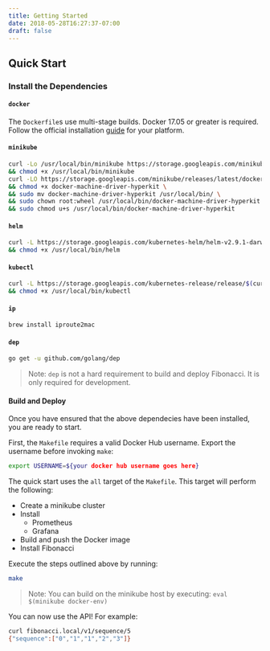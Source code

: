 ```yaml
---
title: Getting Started
date: 2018-05-28T16:27:37-07:00
draft: false
---
```


## Quick Start

### Install the Dependencies

#### `docker`

The `Dockerfile`s use multi-stage builds. Docker 17.05 or greater is required.
Follow the official installation [guide](https://docs.docker.com/install/) for your platform.

#### `minikube`

```bash
curl -Lo /usr/local/bin/minikube https://storage.googleapis.com/minikube/releases/latest/minikube-darwin-amd64 \
&& chmod +x /usr/local/bin/minikube
curl -LO https://storage.googleapis.com/minikube/releases/latest/docker-machine-driver-hyperkit \
&& chmod +x docker-machine-driver-hyperkit \
&& sudo mv docker-machine-driver-hyperkit /usr/local/bin/ \
&& sudo chown root:wheel /usr/local/bin/docker-machine-driver-hyperkit \
&& sudo chmod u+s /usr/local/bin/docker-machine-driver-hyperkit
```

#### `helm`

```bash
curl -L https://storage.googleapis.com/kubernetes-helm/helm-v2.9.1-darwin-amd64.tar.gz | tar -xz -C /usr/local/bin --strip-components=1 darwin-amd64/helm \
&& chmod +x /usr/local/bin/helm
```

#### `kubectl`

```bash
curl -L https://storage.googleapis.com/kubernetes-release/release/$(curl -s https://storage.googleapis.com/kubernetes-release/release/stable.txt)/bin/darwin/amd64/kubectl -C /usr/local/bin \
&& chmod +x /usr/local/bin/kubectl
```

#### `ip`

```bash
brew install iproute2mac
```

#### `dep`

```bash
go get -u github.com/golang/dep
```

> Note: `dep` is not a hard requirement to build and deploy Fibonacci. It is only required for development.

#### Build and Deploy

Once you have ensured that the above dependecies have been installed, you are ready to start.

First, the `Makefile` requires a valid Docker Hub username. Export the username before
invoking `make`:

```bash
export USERNAME=${your docker hub username goes here}
```

The quick start uses the `all` target of the `Makefile`. This target will
perform the following:

- Create a minikube cluster
- Install
  - Prometheus
  - Grafana
- Build and push the Docker image
- Install Fibonacci

Execute the steps outlined above by running:

```bash
make
```

> Note: You can build on the minikube host by executing: `eval $(minikube docker-env)`


You can now use the API! For example:

```bash
curl fibonacci.local/v1/sequence/5
{"sequence":["0","1","1","2","3"]}
```
